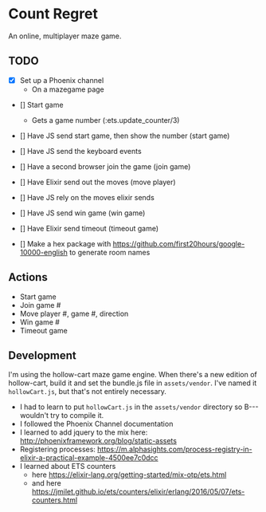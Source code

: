 # Count Regret

An online, multiplayer maze game.

## TODO

- [x] Set up a Phoenix channel
  - On a mazegame page
- [] Start game
  - Gets a game number (:ets.update_counter/3)
- [] Have JS send start game, then show the number (start game)
- [] Have JS send the keyboard events
- [] Have a second browser join the game (join game)
- [] Have Elixir send out the moves (move player)
- [] Have JS rely on the moves elixir sends
- [] Have JS send win game (win game)
- [] Have Elixir send timeout (timeout game)

- [] Make a hex package with https://github.com/first20hours/google-10000-english to generate room names

## Actions

* Start game
* Join game #
* Move player #, game #, direction
* Win game #
* Timeout game


## Development

I'm using the hollow-cart maze game engine. When there's a new edition of hollow-cart, build it and set the bundle.js file in `assets/vendor`. I've named it `hollowCart.js`, but that's not entirely necessary.

* I had to learn to put `hollowCart.js` in the `assets/vendor` directory so B--- wouldn't try to compile it.
* I followed the Phoenix Channel documentation 
* I learned to add jquery to the mix here: http://phoenixframework.org/blog/static-assets
* Registering processes: https://m.alphasights.com/process-registry-in-elixir-a-practical-example-4500ee7c0dcc
* I learned about ETS counters 
  * here https://elixir-lang.org/getting-started/mix-otp/ets.html
  * and here https://jmilet.github.io/ets/counters/elixir/erlang/2016/05/07/ets-counters.html